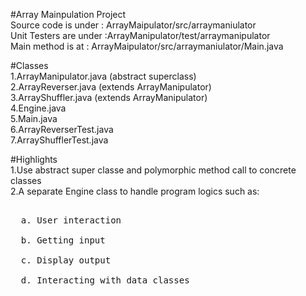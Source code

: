 #Array Mainpulation Project<br />
Source code is under : ArrayMaipulator/src/arraymaniulator <br />
Unit Testers are under :ArrayManipulator/test/arraymanipulator <br />
Main method is at : ArrayMaipulator/src/arraymaniulator/Main.java <br />

#Classes <br />
1.ArrayManipulator.java (abstract superclass) <br />
2.ArrayReverser.java (extends ArrayManipulator)<br />
3.ArrayShuffler.java (extends ArrayManipulator)<br />
4.Engine.java <br />
5.Main.java <br />
6.ArrayReverserTest.java <br />
7.ArrayShufflerTest.java <br />

#Highlights <br />
1.Use abstract super classe and polymorphic method call to concrete classes <br />
2.A separate Engine class to handle program logics such as: <br />
  <pre> 
  a. User interaction<br />
  b. Getting input<br />
  c. Display output<br />
  d. Interacting with data classes<br />
  </pre>
